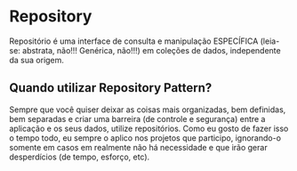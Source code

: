 # Repository

Repositório é uma interface de consulta e manipulação ESPECÍFICA (leia-se: abstrata, não!!! Genérica, não!!!) em coleções de dados, independente da sua origem.

## Quando utilizar Repository Pattern?

Sempre que você quiser deixar as coisas mais organizadas, bem definidas, bem separadas e criar uma barreira (de controle e segurança) entre a aplicação e os seus dados, utilize repositórios. Como eu gosto de fazer isso o tempo todo, eu sempre o aplico nos projetos que participo, ignorando-o somente em casos em realmente não há necessidade e que irão gerar desperdícios (de tempo, esforço, etc).